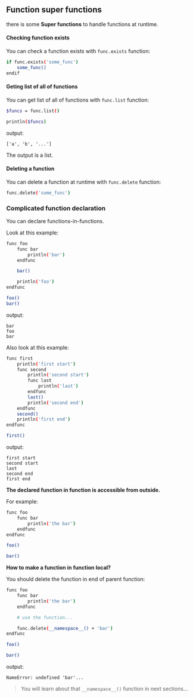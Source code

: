 ## Function super functions
there is some **Super functions** to handle functions at runtime.

#### Checking function exists
You can check a function exists with `func.exists` function:

```bash
if func.exists('some_func')
    some_func()
endif
```

#### Geting list of all of functions
You can get list of all of functions with `func.list` function:

```bash
$funcs = func.list()

println($funcs)
```

output:

```
['a', 'b', '...']
```

The output is a list.

#### Deleting a function
You can delete a function at runtime with `func.delete` function:

```bash
func.delete('some_func')
```

### Complicated function declaration
You can declare functions-in-functions.

Look at this example:

```bash
func foo
    func bar
        println('bar')
    endfunc

    bar()

    println('foo')
endfunc

foo()
bar()
```

output:

```
bar
foo
bar
```

Also look at this example:

```bash
func first
    println('first start')
    func second
        println('second start')
        func last
            println('last')
        endfunc
        last()
        println('second end')
    endfunc
    second()
    println('first end')
endfunc

first()
```

output:

```
first start
second start
last
second end
first end
```

**The declared function in function is accessible from outside.**

For example:

```bash
func foo
    func bar
        println('the bar')
    endfunc
endfunc

foo()

bar()
```

**How to make a function in function local?**

You should delete the function in end of parent function:

```bash
func foo
    func bar
        println('the bar')
    endfunc

    # use the function...

    func.delete(__namespace__() + 'bar')
endfunc

foo()

bar()
```

output:

```
NameError: undefined 'bar'...
```

> You will learn about that `__namespace__()` function in next sections...

